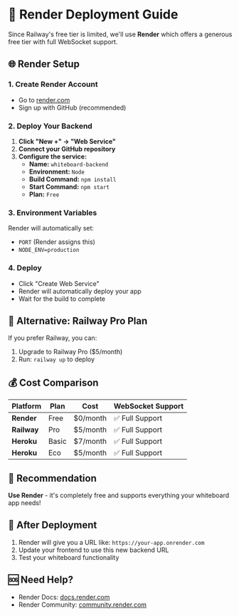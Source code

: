 # 🚀 Render Deployment Guide

Since Railway's free tier is limited, we'll use **Render** which offers a generous free tier with full WebSocket support.

## 🌐 Render Setup

### 1. Create Render Account
- Go to [render.com](https://render.com)
- Sign up with GitHub (recommended)

### 2. Deploy Your Backend

1. **Click "New +" → "Web Service"**
2. **Connect your GitHub repository**
3. **Configure the service:**
   - **Name:** `whiteboard-backend`
   - **Environment:** `Node`
   - **Build Command:** `npm install`
   - **Start Command:** `npm start`
   - **Plan:** `Free`

### 3. Environment Variables
Render will automatically set:
- `PORT` (Render assigns this)
- `NODE_ENV=production`

### 4. Deploy
- Click "Create Web Service"
- Render will automatically deploy your app
- Wait for the build to complete

## 🔧 Alternative: Railway Pro Plan

If you prefer Railway, you can:
1. Upgrade to Railway Pro ($5/month)
2. Run: `railway up` to deploy

## 💰 Cost Comparison

| Platform | Plan | Cost | WebSocket Support |
|----------|------|------|-------------------|
| **Render** | Free | $0/month | ✅ Full Support |
| **Railway** | Pro | $5/month | ✅ Full Support |
| **Heroku** | Basic | $7/month | ✅ Full Support |
| **Heroku** | Eco | $5/month | ✅ Full Support |

## 🎯 Recommendation

**Use Render** - it's completely free and supports everything your whiteboard app needs!

## 📱 After Deployment

1. Render will give you a URL like: `https://your-app.onrender.com`
2. Update your frontend to use this new backend URL
3. Test your whiteboard functionality

## 🆘 Need Help?

- Render Docs: [docs.render.com](https://docs.render.com)
- Render Community: [community.render.com](https://community.render.com)
